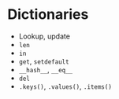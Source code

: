 # Dictionaries

* Lookup, update
* `len`
* `in`
* `get`, `setdefault`
* `__hash__`, `__eq__`
* `del`
* `.keys()`, `.values()`, `.items()`
